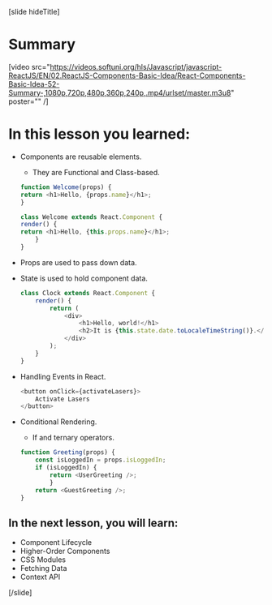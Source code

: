 [slide hideTitle]
# Summary

[video src="https://videos.softuni.org/hls/Javascript/javascript-ReactJS/EN/02.ReactJS-Components-Basic-Idea/React-Components-Basic-Idea-52-Summary-,1080p,720p,480p,360p,240p,.mp4/urlset/master.m3u8" poster="" /]

# In this lesson you learned:

- Components are reusable elements.
    - They are Functional and Class-based.
    ```js
    function Welcome(props) {
    return <h1>Hello, {props.name}</h1>;
    }
    ```

    ```js
    class Welcome extends React.Component {
    render() {
    return <h1>Hello, {this.props.name}</h1>;
        }
    }
    ```
- Props are used to pass down data.
- State is used to hold component data.

    ```js
    class Clock extends React.Component {
        render() {
            return (
                <div>
                    <h1>Hello, world!</h1>
                    <h2>It is {this.state.date.toLocaleTimeString()}.</h2>
                </div>
            );
        }
    }
    ```
- Handling Events in React.

    ```js
    <button onClick={activateLasers}>  
        Activate Lasers
    </button>
    ```

- Conditional Rendering.
    - If and ternary operators.

    ```js
    function Greeting(props) {
        const isLoggedIn = props.isLoggedIn;
        if (isLoggedIn) {    
            return <UserGreeting />;  
            }  
        return <GuestGreeting />;
    }
    ```

## In the next lesson, you will learn:

- Component Lifecycle
- Higher-Order Components
- CSS Modules
- Fetching Data
- Context API

[/slide]